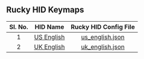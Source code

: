 ## Rucky HID Keymaps

Sl. No.|HID Name|Rucky HID Config File
:---:|:---:|:---:
1|[US English](https://mayankmetha.github.io/Rucky-KeyMap/us_english)|[us_english.json](https://raw.githubusercontent.com/mayankmetha/Rucky-KeyMap/main/us_english.json)
2|[UK English](https://mayankmetha.github.io/Rucky-KeyMap/uk_english)|[uk_english.json](https://raw.githubusercontent.com/mayankmetha/Rucky-KeyMap/main/uk_english.json)
